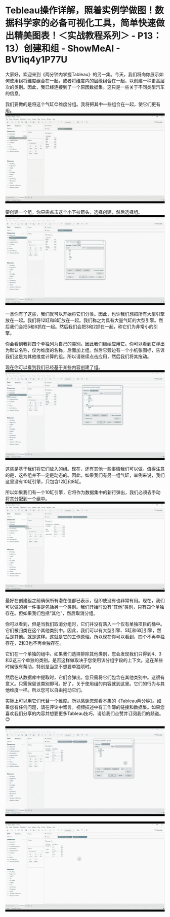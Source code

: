 # Tebleau操作详解，照着实例学做图！数据科学家的必备可视化工具，简单快速做出精美图表！＜实战教程系列＞ - P13：13）创建和组 - ShowMeAI - BV1iq4y1P77U

大家好，欢迎来到《两分钟内掌握Tableau》的另一集。今天，我们将向你展示如何使用组将维度组合在一起，或者将维度内的层级组合在一起，以创建一种更高层次的类别。因此，我已经连接到了一个原因数据集。这只是一些关于不同类型汽车的信息。

我们要做的是将这个气缸😊维度分组。我将把其中一些组合在一起，使它们更有用。![](img/d1d1ac086f0a048b3160080e3ac28376_1.png)

要创建一个组，你只需点击这个小下拉箭头，选择创建，然后选择组。![](img/d1d1ac086f0a048b3160080e3ac28376_3.png)

一旦你有了这些，我们就可以开始将它们分类。因此，也许我们想把所有大型引擎放在一起。我们将12缸和8缸放在一起。我们称之为具有大量气缸的大型引擎。然后我们会把5和6抓在一起。然后我们会把3和2抓在一起，称它们为非常小的引擎。

你会看到我将四个单独列为自己的类别。因此我们继续应用它。你可以看到它弹出为默认名称，仅为维度的名称，后面加上组。然后它旁边有一个小纸张图标，告诉我们这是为其他维度计算的组。所以请继续点击应用，然后我们将其拖动。

现在你可以看到我们已经基于某些内容创建了组。![](img/d1d1ac086f0a048b3160080e3ac28376_5.png)

这些是基于我们将它们放入的组。现在，还有其他一些事情我们可以做。值得注意的是，这些组并不一定是动态的。因此，如果我们有另一组气缸，举例来说，我们这里没有10缸引擎，只包含12缸和8缸。

所以如果我们有一个10缸引擎，它将作为数据集中的新行弹出，我们必须去手动将其分配到一个组中。![](img/d1d1ac086f0a048b3160080e3ac28376_7.png)

最好在创建组之前确保所有潜在值都已表示，但即使没有也非常有用。现在，我们可以做的另一件事是包括另一个类别。我们开始时没有“其他”类别，只有四个单独存在。但如果我们包括“其他”，然后取消分组。

你可以看到，但是当我们取消分组时，它们并没有落入一个仅有单独项目的桶中。它们被归类在这个其他类别中。因此，我们可以有大型引擎、5缸和6缸引擎，然后是其他。就是这样。这就是它的工作原理。所以现在你可以看到，四个不再单独存在，2和3也不再单独存在。

它们在一个单独的组中。如果我们选择排除其他类别，您会发现我们只得到4、3和2这三个单独的类别。是否这样做取决于您使用该分组字段的上下文。这在某些时候很有帮助，特别是当您不想要单独项时。

然后在从数据库中提取时，它们会弹出。您只需将它们包含在其他类别中。这很有意义。只需保留该类别即可。好了，关于使用组的内容就到这里。它们的行为与其他维度一样。所以您可以自由拖动它们。

实际上可以用它们代替一个维度。所以感谢您观看本集的《Tableau两分钟》。如果您有任何问题，请在评论中留言。视频描述中有工作簿的链接和数据集。如果您喜欢我们分享的内容并想要更多Tableau技巧，请给我们点赞并订阅我们的频道。😊

![](img/d1d1ac086f0a048b3160080e3ac28376_9.png)

![](img/d1d1ac086f0a048b3160080e3ac28376_10.png)
